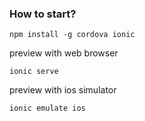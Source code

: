 
### How to start?

```
npm install -g cordova ionic
```

preview with web browser

```
ionic serve
```

preview with ios simulator

```
ionic emulate ios
```


